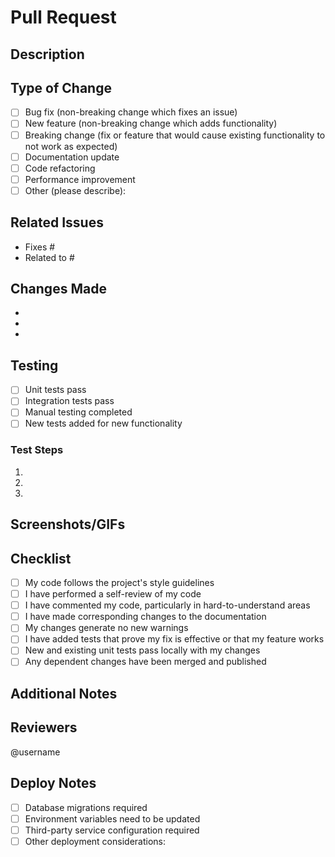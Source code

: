 # Pull Request

## Description
<!-- Provide a brief description of the changes in this PR -->

## Type of Change
<!-- Mark relevant options with an "x" -->
- [ ] Bug fix (non-breaking change which fixes an issue)
- [ ] New feature (non-breaking change which adds functionality)
- [ ] Breaking change (fix or feature that would cause existing functionality to not work as expected)
- [ ] Documentation update
- [ ] Code refactoring
- [ ] Performance improvement
- [ ] Other (please describe):

## Related Issues
<!-- Link to related issues using keywords like "Fixes #123" or "Closes #456" -->
- Fixes #
- Related to #

## Changes Made
<!-- List the main changes made in this PR -->
- 
- 
- 

## Testing
<!-- Describe the tests you ran and how to reproduce them -->
- [ ] Unit tests pass
- [ ] Integration tests pass
- [ ] Manual testing completed
- [ ] New tests added for new functionality

### Test Steps
1. 
2. 
3. 

## Screenshots/GIFs
<!-- If applicable, add screenshots or GIFs to help explain your changes -->

## Checklist
<!-- Mark completed items with an "x" -->
- [ ] My code follows the project's style guidelines
- [ ] I have performed a self-review of my code
- [ ] I have commented my code, particularly in hard-to-understand areas
- [ ] I have made corresponding changes to the documentation
- [ ] My changes generate no new warnings
- [ ] I have added tests that prove my fix is effective or that my feature works
- [ ] New and existing unit tests pass locally with my changes
- [ ] Any dependent changes have been merged and published

## Additional Notes
<!-- Add any additional notes, concerns, or context about this PR -->

## Reviewers
<!-- Tag specific people who should review this PR -->
@username

## Deploy Notes
<!-- Any special instructions for deployment -->
- [ ] Database migrations required
- [ ] Environment variables need to be updated
- [ ] Third-party service configuration required
- [ ] Other deployment considerations:
